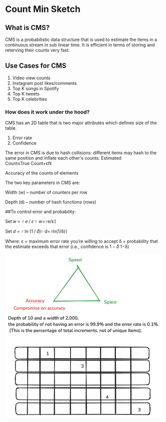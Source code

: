 # Count Min Sketch

## What is CMS?
CMS is a probabilistic data structure that is used to estimate the items in a continuous stream in sub linear time.
It is efficient in terms of storing and reterving their counts very fast.

## Use Cases for CMS
1. Video view counts
2. Instagram post likes/comments
3. Top K songs in Spotify
4. Top K tweets
5. Top K celebrities

### How does it work under the hood?

CMS has an 2D table that is two major attributes which defines size of the table.
1. Error rate
2. Confidence

The error in CMS is due to hash collisions: different items may hash to the same position and inflate each other's counts.
Estimated  Count≤True Count+εN

Accuracy of the counts of elements

The two key parameters in CMS are:

Width (w) – number of counters per row

Depth (d) – number of hash functions (rows)

##To control error and probability:

Set
𝑤 = ⌈ 𝑒 / 𝜀 ⌉
w=⌈e/ε⌉

Set
𝑑 = ⌈ ln ⁡(1 / 𝛿)⌉
d=⌈ln(1/δ)⌉

Where:
ε = maximum error rate you’re willing to accept
δ = probability that the estimate exceeds that error (i.e., confidence is 1 − 𝛿 1−δ)

![screenshot](images/CMS.png)